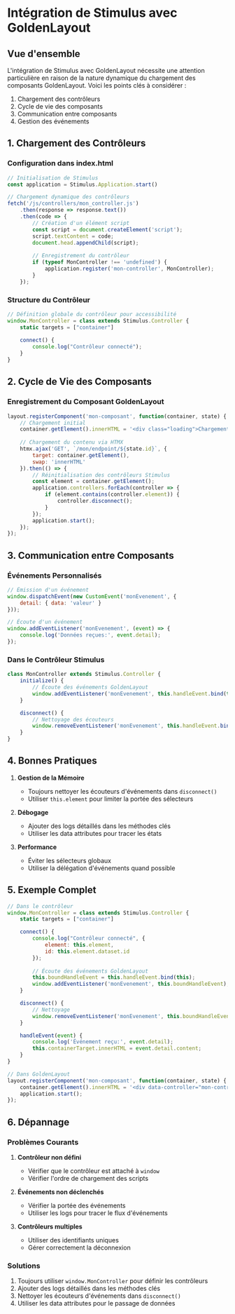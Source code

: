 # Intégration de Stimulus avec GoldenLayout

## Vue d'ensemble

L'intégration de Stimulus avec GoldenLayout nécessite une attention particulière en raison de la nature dynamique du chargement des composants GoldenLayout. Voici les points clés à considérer :

1. Chargement des contrôleurs
2. Cycle de vie des composants
3. Communication entre composants
4. Gestion des événements

## 1. Chargement des Contrôleurs

### Configuration dans index.html

```javascript
// Initialisation de Stimulus
const application = Stimulus.Application.start()

// Chargement dynamique des contrôleurs
fetch('/js/controllers/mon_controller.js')
    .then(response => response.text())
    .then(code => {
        // Création d'un élément script
        const script = document.createElement('script');
        script.textContent = code;
        document.head.appendChild(script);
        
        // Enregistrement du contrôleur
        if (typeof MonController !== 'undefined') {
            application.register('mon-controller', MonController);
        }
    });
```

### Structure du Contrôleur

```javascript
// Définition globale du contrôleur pour accessibilité
window.MonController = class extends Stimulus.Controller {
    static targets = ["container"]
    
    connect() {
        console.log("Contrôleur connecté");
    }
}
```

## 2. Cycle de Vie des Composants

### Enregistrement du Composant GoldenLayout

```javascript
layout.registerComponent('mon-composant', function(container, state) {
    // Chargement initial
    container.getElement().innerHTML = '<div class="loading">Chargement...</div>';
    
    // Chargement du contenu via HTMX
    htmx.ajax('GET', `/mon/endpoint/${state.id}`, {
        target: container.getElement(),
        swap: 'innerHTML'
    }).then(() => {
        // Réinitialisation des contrôleurs Stimulus
        const element = container.getElement();
        application.controllers.forEach(controller => {
            if (element.contains(controller.element)) {
                controller.disconnect();
            }
        });
        application.start();
    });
});
```

## 3. Communication entre Composants

### Événements Personnalisés

```javascript
// Émission d'un événement
window.dispatchEvent(new CustomEvent('monEvenement', {
    detail: { data: 'valeur' }
}));

// Écoute d'un événement
window.addEventListener('monEvenement', (event) => {
    console.log('Données reçues:', event.detail);
});
```

### Dans le Contrôleur Stimulus

```javascript
class MonController extends Stimulus.Controller {
    initialize() {
        // Écoute des événements GoldenLayout
        window.addEventListener('monEvenement', this.handleEvent.bind(this));
    }

    disconnect() {
        // Nettoyage des écouteurs
        window.removeEventListener('monEvenement', this.handleEvent.bind(this));
    }
}
```

## 4. Bonnes Pratiques

1. **Gestion de la Mémoire**
   - Toujours nettoyer les écouteurs d'événements dans `disconnect()`
   - Utiliser `this.element` pour limiter la portée des sélecteurs

2. **Débogage**
   - Ajouter des logs détaillés dans les méthodes clés
   - Utiliser les data attributes pour tracer les états

3. **Performance**
   - Éviter les sélecteurs globaux
   - Utiliser la délégation d'événements quand possible

## 5. Exemple Complet

```javascript
// Dans le contrôleur
window.MonController = class extends Stimulus.Controller {
    static targets = ["container"]

    connect() {
        console.log("Contrôleur connecté", {
            element: this.element,
            id: this.element.dataset.id
        });
        
        // Écoute des événements GoldenLayout
        this.boundHandleEvent = this.handleEvent.bind(this);
        window.addEventListener('monEvenement', this.boundHandleEvent);
    }

    disconnect() {
        // Nettoyage
        window.removeEventListener('monEvenement', this.boundHandleEvent);
    }

    handleEvent(event) {
        console.log('Événement reçu:', event.detail);
        this.containerTarget.innerHTML = event.detail.content;
    }
}

// Dans GoldenLayout
layout.registerComponent('mon-composant', function(container, state) {
    container.getElement().innerHTML = '<div data-controller="mon-controller"></div>';
    application.start();
});
```

## 6. Dépannage

### Problèmes Courants

1. **Contrôleur non défini**
   - Vérifier que le contrôleur est attaché à `window`
   - Vérifier l'ordre de chargement des scripts

2. **Événements non déclenchés**
   - Vérifier la portée des événements
   - Utiliser les logs pour tracer le flux d'événements

3. **Contrôleurs multiples**
   - Utiliser des identifiants uniques
   - Gérer correctement la déconnexion

### Solutions

1. Toujours utiliser `window.MonController` pour définir les contrôleurs
2. Ajouter des logs détaillés dans les méthodes clés
3. Nettoyer les écouteurs d'événements dans `disconnect()`
4. Utiliser les data attributes pour le passage de données
